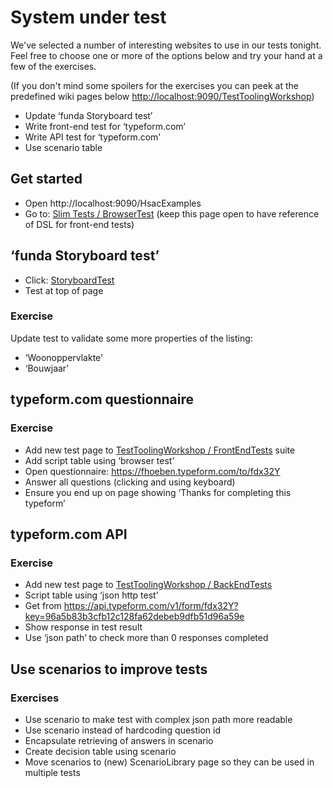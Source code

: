 # System under test

We've selected a number of interesting websites to use in our tests tonight. 
Feel free to choose one or more of the options below and try your hand at a few of the exercises.

(If you don't mind some spoilers for the exercises you can peek at the predefined wiki pages below 
[http://localhost:9090/TestToolingWorkshop](http://localhost:9090/TestToolingWorkshop))

* Update ‘funda Storyboard test’
* Write front-end test for ‘typeform.com’
* Write API test for ‘typeform.com'
* Use scenario table

## Get started
* Open http://localhost:9090/HsacExamples
* Go to: [Slim Tests / BrowserTest](http://localhost:9090/HsacExamples.SlimTests.BrowserTests) (keep this page open to have reference of DSL for front-end tests)


## ‘funda Storyboard test’
* Click: [StoryboardTest](http://localhost:9090/HsacExamples.SlimTests.BrowserTests.StoryboardTest)
* Test at top of page

### Exercise
Update test to validate some more properties of the listing:
* ‘Woonoppervlakte’
* ‘Bouwjaar’

## typeform.com questionnaire

### Exercise
* Add new test page to [TestToolingWorkshop / FrontEndTests](http://localhost:9090/TestToolingWorkshop.FrontEndTests) suite
* Add script table using ‘browser test’
* Open questionnaire: https://fhoeben.typeform.com/to/fdx32Y  
* Answer all questions (clicking and using keyboard)
* Ensure you end up on page showing ‘Thanks for completing this typeform’

## typeform.com API

### Exercise
* Add new test page to [TestToolingWorkshop / BackEndTests](http://localhost:9090/TestToolingWorkshop.BackEndTests)
* Script table using ‘json http test’
* Get from https://api.typeform.com/v1/form/fdx32Y?key=96a5b83b3cfb12c128fa62debeb9dfb51d96a59e 
* Show response in test result
* Use ‘json path’ to check more than 0 responses completed

## Use scenarios to improve tests

### Exercises
* Use scenario to make test with complex json path more readable
* Use scenario instead of hardcoding question id
* Encapsulate retrieving of answers in scenario
* Create decision table using scenario
* Move scenarios to (new) ScenarioLibrary page so they can be used in multiple tests


